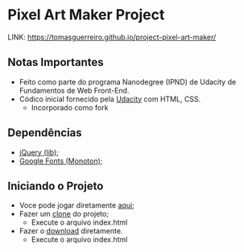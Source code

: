 # Pixel Art Maker Project

LINK: https://tomasguerreiro.github.io/project-pixel-art-maker/

## Notas Importantes
* Feito como parte do programa Nanodegree (IPND) de Udacity de Fundamentos de Web Front-End.
* Códico inicial fornecido pela [Udacity](https://github.com/udacity/project-pixel-art-maker-starter) com HTML, CSS.
    * Incorporado como fork

## Dependências

* [jQuery (lib)](https://ajax.googleapis.com/ajax/libs/jquery/3.3.1/jquery.min.js);
* [Google Fonts (Monoton)](https://fonts.googleapis.com/css?family=Monoton);


## Iniciando o Projeto

* Voce pode jogar diretamente [aqui](https://tomasguerreiro.github.io/project-pixel-art-maker/);
* Fazer um [clone](https://github.com/tomasguerreiro/project-pixel-art-maker.git) do projeto;
    * Execute o arquivo index.html
* Fazer o [download](https://github.com/tomasguerreiro/project-pixel-art-maker/archive/master.zip) diretamente.
    * Execute o arquivo index.html
